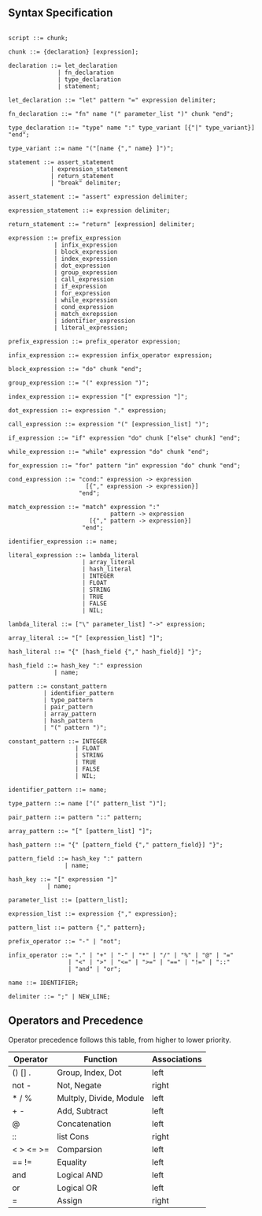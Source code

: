 ## Syntax Specification

```EBNF

script ::= chunk;

chunk ::= {declaration} [expression];

declaration ::= let_declaration
              | fn_declaration
              | type_declaration
              | statement;

let_declaration ::= "let" pattern "=" expression delimiter;

fn_declaration ::= "fn" name "(" parameter_list ")" chunk "end";

type_declaration ::= "type" name ":" type_variant [{"|" type_variant}] "end";

type_variant ::= name "("[name {"," name} ]")";

statement ::= assert_statement
            | expression_statement
            | return_statement
            | "break" delimiter;

assert_statement ::= "assert" expression delimiter;

expression_statement ::= expression delimiter;

return_statement ::= "return" [expression] delimiter;

expression ::= prefix_expression
             | infix_expression
             | block_expression
             | index_expression
             | dot_expression
             | group_expression
             | call_expression
             | if_expression
             | for_expression
             | while_expression
             | cond_expression
             | match_exrepssion
             | identifier_expression
             | literal_expression;

prefix_expression ::= prefix_operator expression;

infix_expression ::= expression infix_operator expression;

block_expression ::= "do" chunk "end";

group_expression ::= "(" expression ")";

index_expression ::= expression "[" expression "]";

dot_expression ::= expression "." expression;

call_expression ::= expression "(" [expression_list] ")";

if_expression ::= "if" expression "do" chunk ["else" chunk] "end";

while_expression ::= "while" expression "do" chunk "end";

for_expression ::= "for" pattern "in" expression "do" chunk "end";

cond_expression ::= "cond:" expression -> expression
                      [{"," expression -> expression}]
                    "end";

match_expression ::= "match" expression ":"
                             pattern -> expression
                       [{"," pattern -> expression}]
                     "end";

identifier_expression ::= name;

literal_expression ::= lambda_literal
                     | array_literal
                     | hash_literal
                     | INTEGER
                     | FLOAT
                     | STRING
                     | TRUE
                     | FALSE
                     | NIL;

lambda_literal ::= ["\" parameter_list] "->" expression;

array_literal ::= "[" [expression_list] "]";

hash_literal ::= "{" [hash_field {"," hash_field}] "}";

hash_field ::= hash_key ":" expression
             | name;

pattern ::= constant_pattern
          | identifier_pattern
          | type_pattern
          | pair_pattern
          | array_pattern
          | hash_pattern
          | "(" pattern ")";

constant_pattern ::= INTEGER
                   | FLOAT
                   | STRING
                   | TRUE
                   | FALSE
                   | NIL;

identifier_pattern ::= name;

type_pattern ::= name ["(" pattern_list ")"];

pair_pattern ::= pattern "::" pattern;

array_pattern ::= "[" [pattern_list] "]";

hash_pattern ::= "{" [pattern_field {"," pattern_field}] "}";

pattern_field ::= hash_key ":" pattern
                | name;

hash_key ::= "[" expression "]"
           | name;

parameter_list ::= [pattern_list];

expression_list ::= expression {"," expression};

pattern_list ::= pattern {"," pattern};

prefix_operator ::= "-" | "not";

infix_operator ::= "." | "+" | "-" | "*" | "/" | "%" | "@" | "="
                 | "<" | ">" | "<=" | ">=" | "==" | "!=" | "::"
                 | "and" | "or";

name ::= IDENTIFIER;

delimiter ::= ";" | NEW_LINE;

```

## Operators and Precedence

Operator precedence follows this table, from higher to lower priority.

Operator | Function    | Associations
---------|-------------|-------------
() [] .   | Group, Index, Dot       | left
not -     | Not, Negate             | right
\* / %    | Multply, Divide, Module | left
\+ -      | Add, Subtract           | left
@         | Concatenation           | left
::        | list Cons               | right
< > <= >= | Comparsion              | left
== !=     | Equality                | left
and       | Logical AND             | left
or        | Logical OR              | left
=         | Assign                  | right
